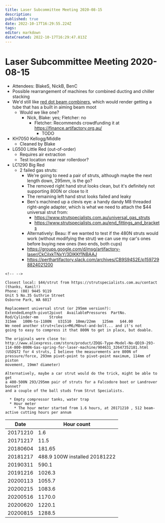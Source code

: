 ```yaml
---
title: Laser Subcommittee Meeting 2020-08-15
description: 
published: true
date: 2022-10-17T16:29:55.224Z
tags: 
editor: markdown
dateCreated: 2022-10-17T16:29:47.813Z
---
```


# Laser Subcommittee Meeting 2020-08-15

-   Attendees: BlakeS, NickB, BenC
-   Possible rearrangement of machines for combined ducting and chiller stacking
-   We'd still like [red dot beam combiners](/subcommittee/laser-minutes-20191216), which would render getting a tube that has a built in aiming beam moot
    -   Would we like one?
        -   Nick, Blake: yes; Fletcher: no
            -   Fletcher: Recommends crowdfunding it at <https://finance.artifactory.org.au/>
                -   TODO
-   KH7050 Kellogg/Middle
    -   Cleaned by Blake
-   LG500 Little Red (out-of-order)
    -   Requires air extraction
    -   Test location near rear rollerdoor?
-   LC1290 Big Red
    -   2 failed gas struts:
        -   We're going to need a pair of struts, although maybe the next length down, 295mm, is the go?
        -   The removed right hand strut looks clean, but it's definitely not supporting 800N or close to it
        -   The remaining left hand strut looks failed and leaky
        -   Ben's machined up a clevis eye: a handy dandy M8 threaded right-angle adapter, which is what we need to attach the \$44 universal strut from:
            -   <https://www.strutspecialists.com.au/universal_gas_struts>
            -   <https://www.strutspecialists.com.au/end_fittings_and_brackets>
        -   Alternatively: Beau: If we wanted to test if the 480N struts would work (without modifying the strut) we can use my car's ones before buying new ones (two ends, both cups)
        -   <https://groups.google.com/d/msg/artifactory-laser/CkCilxkTNxY/3DlKKf1NBAAJ>
        -   <https://perthartifactory.slack.com/archives/CB9S94S2E/p1597298824021200>

```{=html}
<!-- -->
```
    Closest local: $44/strut from https://strutspecialists.com.au/contact (thanks, Kamil!)
    Phone: (08) 9445 9119
    Unit 5 No.35 Guthrie Street
    Osborne Park, WA 6017

    Replacement universal strut (or 295mm version?):
    ExtendedLength-pivot2pivot  AvailablePressures  PartNo.     Rod/Cylinder-mm     Stroke
    315mm   100N-to-1100N   U31510  10mm/22mm   125mm   $44.00
    We need another strut+clevis+M6/M8nut-and-bolt... and it's not
    going to easy to compress it that 800N to get in place, but doable.

    The originals were close to:
    http://www.aliexpress.com/store/product/ZDQG-Type-Model-No-QD19-293-114-800-800N-Gas-spring-for-laser-machine/904631_32647352181.html
    (USD$72 for 4 struts, I believe the measurements are 800N of
    pressure/force, 293mm pivot-point to pivot-point maximum, 114mm of piston
    movement, 19mm? diameter)

    Alternatively, maybe a car strut would do the trick, might be able to get
    a 400-500N 293/295mm pair of struts for a Falcodore boot or Landrover bonnet?
    and a couple of the ball studs from Strut Specialists.

      * Empty compressor tanks, water trap
      * Hour meter
        * The hour meter started from 1.6 hours, at 20171210 , 512 beam-active cutting hours per annum

| Date     | Hour count                    |
|----------|-------------------------------|
| 20171210 | 1.6                           |
| 20171217 | 11.5                          |
| 20180604 | 181.65                        |
| 20181217 | 488.9 100W installed 20181222 |
| 20190311 | 590.1                         |
| 20191216 | 1026.3                        |
| 20200113 | 1055.7                        |
| 20200215 | 1083.6                        |
| 20200516 | 1170.0                        |
| 20200620 | 1220.1                        |
| 20200815 | 1288.5                        |
